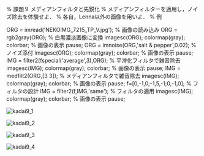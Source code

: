 % 課題９ メディアンフィルタと先鋭化
% メディアンフィルターを適用し，ノイズ除去を体験せよ．
% 各自，Lenna以外の画像を用いよ．
% 例

ORG = imread('NEKOIMG_7215_TP_V.jpg'); % 画像の読み込み
ORG = rgb2gray(ORG); % 白黒濃淡画像に変換
imagesc(ORG); colormap(gray); colorbar; % 画像の表示
pause;
ORG = imnoise(ORG,'salt & pepper',0.02); % ノイズ添付
imagesc(ORG); colormap(gray); colorbar; % 画像の表示
pause;
IMG = filter2(fspecial('average',3),ORG); % 平滑化フィルタで雑音除去
imagesc(IMG); colormap(gray); colorbar; % 画像の表示
pause;
IMG = medfilt2(ORG,[3 3]); % メディアンフィルタで雑音除去
imagesc(IMG); colormap(gray); colorbar; % 画像の表示
pause;
f=[0,-1,0;-1,5,-1;0,-1,0]; % フィルタの設計
IMG = filter2(f,IMG,'same'); % フィルタの適用
imagesc(IMG); colormap(gray); colorbar; % 画像の表示
pause;

![kadai9_1](https://user-images.githubusercontent.com/28531844/28506406-2b6713f4-7066-11e7-8af0-39467b4d9838.png)

![kadai9_2](https://user-images.githubusercontent.com/28531844/28506407-2ee39106-7066-11e7-84c4-25b3f89a1502.png)

![kadai9_3](https://user-images.githubusercontent.com/28531844/28506408-2ef8a794-7066-11e7-8ca6-3fbf5bb1d8a1.png)

![kadai9_4](https://user-images.githubusercontent.com/28531844/28506409-2efc4b92-7066-11e7-9c4b-5789d195f71c.png)










